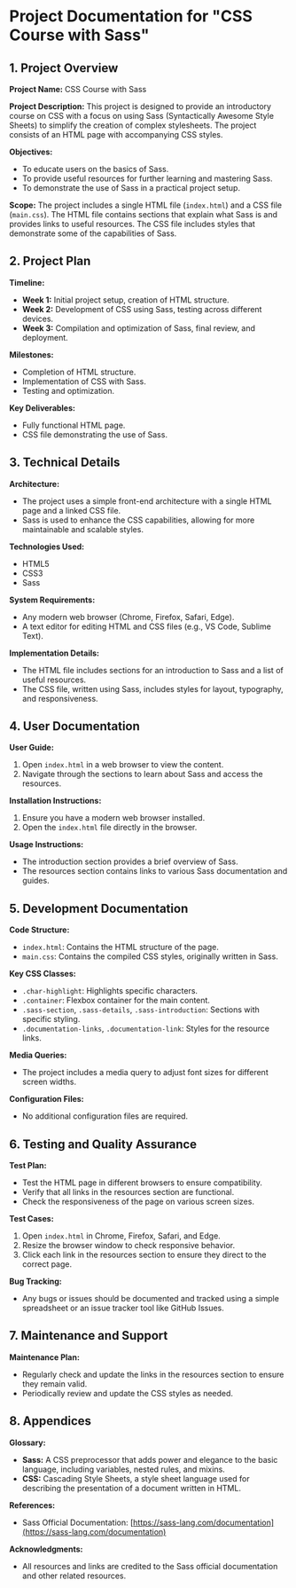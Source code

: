 # Project Documentation for "CSS Course with Sass"

## 1. Project Overview

**Project Name:** CSS Course with Sass

**Project Description:**
This project is designed to provide an introductory course on CSS with a focus on using Sass (Syntactically Awesome Style Sheets) to simplify the creation of complex stylesheets. The project consists of an HTML page with accompanying CSS styles.

**Objectives:**

- To educate users on the basics of Sass.
- To provide useful resources for further learning and mastering Sass.
- To demonstrate the use of Sass in a practical project setup.

**Scope:**
The project includes a single HTML file (`index.html`) and a CSS file (`main.css`). The HTML file contains sections that explain what Sass is and provides links to useful resources. The CSS file includes styles that demonstrate some of the capabilities of Sass.

## 2. Project Plan

**Timeline:**

- **Week 1:** Initial project setup, creation of HTML structure.
- **Week 2:** Development of CSS using Sass, testing across different devices.
- **Week 3:** Compilation and optimization of Sass, final review, and deployment.

**Milestones:**

- Completion of HTML structure.
- Implementation of CSS with Sass.
- Testing and optimization.

**Key Deliverables:**

- Fully functional HTML page.
- CSS file demonstrating the use of Sass.

## 3. Technical Details

**Architecture:**

- The project uses a simple front-end architecture with a single HTML page and a linked CSS file.
- Sass is used to enhance the CSS capabilities, allowing for more maintainable and scalable styles.

**Technologies Used:**

- HTML5
- CSS3
- Sass

**System Requirements:**

- Any modern web browser (Chrome, Firefox, Safari, Edge).
- A text editor for editing HTML and CSS files (e.g., VS Code, Sublime Text).

**Implementation Details:**

- The HTML file includes sections for an introduction to Sass and a list of useful resources.
- The CSS file, written using Sass, includes styles for layout, typography, and responsiveness.

## 4. User Documentation

**User Guide:**

1. Open `index.html` in a web browser to view the content.
2. Navigate through the sections to learn about Sass and access the resources.

**Installation Instructions:**

1. Ensure you have a modern web browser installed.
2. Open the `index.html` file directly in the browser.

**Usage Instructions:**

- The introduction section provides a brief overview of Sass.
- The resources section contains links to various Sass documentation and guides.

## 5. Development Documentation

**Code Structure:**

- `index.html`: Contains the HTML structure of the page.
- `main.css`: Contains the compiled CSS styles, originally written in Sass.

**Key CSS Classes:**

- `.char-highlight`: Highlights specific characters.
- `.container`: Flexbox container for the main content.
- `.sass-section`, `.sass-details`, `.sass-introduction`: Sections with specific styling.
- `.documentation-links`, `.documentation-link`: Styles for the resource links.

**Media Queries:**

- The project includes a media query to adjust font sizes for different screen widths.

**Configuration Files:**

- No additional configuration files are required.

## 6. Testing and Quality Assurance

**Test Plan:**

- Test the HTML page in different browsers to ensure compatibility.
- Verify that all links in the resources section are functional.
- Check the responsiveness of the page on various screen sizes.

**Test Cases:**

1. Open `index.html` in Chrome, Firefox, Safari, and Edge.
2. Resize the browser window to check responsive behavior.
3. Click each link in the resources section to ensure they direct to the correct page.

**Bug Tracking:**

- Any bugs or issues should be documented and tracked using a simple spreadsheet or an issue tracker tool like GitHub Issues.

## 7. Maintenance and Support

**Maintenance Plan:**

- Regularly check and update the links in the resources section to ensure they remain valid.
- Periodically review and update the CSS styles as needed.

## 8. Appendices

**Glossary:**

- **Sass:** A CSS preprocessor that adds power and elegance to the basic language, including variables, nested rules, and mixins.
- **CSS:** Cascading Style Sheets, a style sheet language used for describing the presentation of a document written in HTML.

**References:**

- Sass Official Documentation: [https://sass-lang.com/documentation](https://sass-lang.com/documentation)

**Acknowledgments:**

- All resources and links are credited to the Sass official documentation and other related resources.
